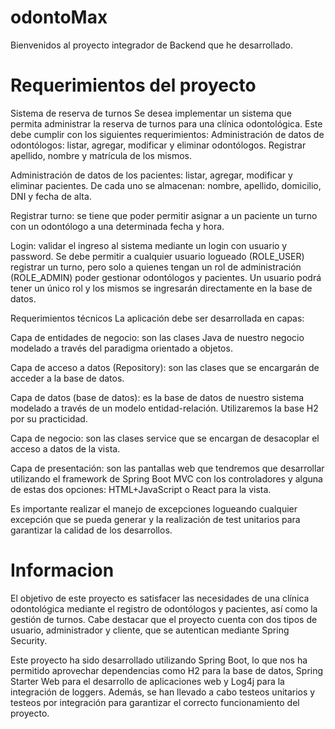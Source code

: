 # odontoMax

Bienvenidos al proyecto integrador de Backend que he desarrollado.

# Requerimientos del proyecto
Sistema de reserva de turnos
Se desea implementar un sistema que permita administrar la reserva de turnos para una clínica odontológica. Este debe cumplir con los siguientes requerimientos:
Administración de datos de odontólogos: listar, agregar, modificar y eliminar odontólogos. Registrar apellido, nombre y matrícula de los mismos.

Administración de datos de los pacientes: listar, agregar, modificar y eliminar pacientes. De cada uno se almacenan: nombre, apellido, domicilio, DNI y fecha de alta.

Registrar turno: se tiene que poder permitir asignar a un paciente un turno con un odontólogo a una determinada fecha y hora.

Login: validar el ingreso al sistema mediante un login con usuario y password. Se debe permitir a cualquier usuario logueado (ROLE_USER) registrar un turno, pero solo a quienes tengan un rol de administración (ROLE_ADMIN) poder gestionar odontólogos y pacientes. Un usuario podrá tener un único rol y los mismos se ingresarán directamente en la base de datos.

Requerimientos técnicos
La aplicación debe ser desarrollada en capas:

Capa de entidades de negocio: son las clases Java de nuestro negocio modelado a través del paradigma orientado a objetos.

Capa de acceso a datos (Repository): son las clases que se encargarán de acceder a la base de datos.

Capa de datos (base de datos): es la base de datos de nuestro sistema modelado a través de un modelo entidad-relación. Utilizaremos la base H2 por su practicidad.

Capa de negocio: son las clases service que se encargan de desacoplar el acceso a datos de la vista.

Capa de presentación: son las pantallas web que tendremos que desarrollar utilizando el framework de Spring Boot MVC con los controladores y alguna de estas dos opciones: HTML+JavaScript o React para la vista.

Es importante realizar el manejo de excepciones logueando cualquier excepción que se pueda generar y la realización de test unitarios para garantizar la calidad de los desarrollos.

# Informacion

El objetivo de este proyecto es satisfacer las necesidades de una clínica odontológica mediante el registro de odontólogos y pacientes, así como la gestión de turnos. Cabe destacar que el proyecto cuenta con dos tipos de usuario, administrador y cliente, que se autentican mediante Spring Security.

Este proyecto ha sido desarrollado utilizando Spring Boot, lo que nos ha permitido aprovechar dependencias como H2 para la base de datos, Spring Starter Web para el desarrollo de aplicaciones web y Log4j para la integración de loggers. Además, se han llevado a cabo testeos unitarios y testeos por integración para garantizar el correcto funcionamiento del proyecto.



